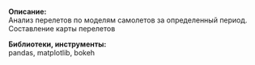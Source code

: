 **Описание:** \
Анализ перелетов по моделям самолетов за определенный период. Составление карты перелетов

**Библиотеки, инструменты:** \
pandas, matplotlib, bokeh
